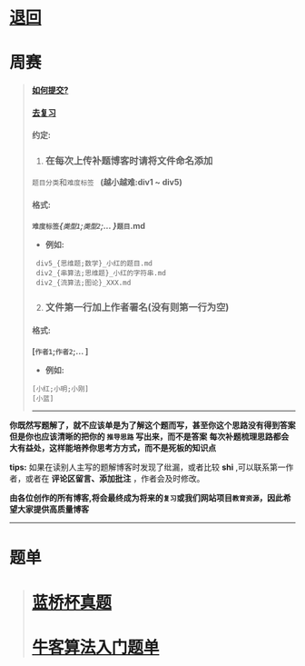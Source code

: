 # [退回](../README.md)
# 周赛
> #### [如何提交?](帮助/README.md)
> #### [去复习](刷题模块/OJ/README.md)
>  #### 约定:
> 1. ### 在每次上传补题博客时请将文件命名添加
> `题目分类`和`难度标签 ` __(越小越难:div1 ~ div5)__
> #### 格式:
> 
> **`难度标签`_{`类型1`;`类型2`;... }_`题目`.md**
> 
> - **例如:** 
> ```
>  div5_{思维题;数学}_小红的题目.md
>  div2_{串算法;思维题}_小红的字符串.md
>  div2_{流算法;图论}_XXX.md
> ```
> 2. ### 文件第一行加上作者署名(没有则第一行为空)
> #### 格式:
> 
> **[`作者1`;`作者2`;... ]**
> - **例如:** 
> ```
> [小红;小明;小刚]
> [小蓝]
> ```
>  ---






**你既然写题解了，就不应该单是为了解这个题而写，甚至你这个思路没有得到答案**
**但是你也应该清晰的把你的 `推导思路` 写出来，而不是答案**
**每次补题梳理思路都会大有益处，这样能培养你思考方方式，而不是死板的知识点**

**tips:**
如果在读别人主写的题解博客时发现了纰漏，或者比较 __shi__ ,可以联系第一作者，或者在 __评论区留言、添加批注__ ，作者会及时修改。


**由各位创作的所有博客,将会最终成为将来的`复习`或我们网站项目`教育资源`，因此希望大家提供高质量博客**

---
# 题单
> # [蓝桥杯真题](蓝桥杯备赛/READMD.md)
> # [牛客算法入门题单](https://ac.nowcoder.com/discuss/817596)

